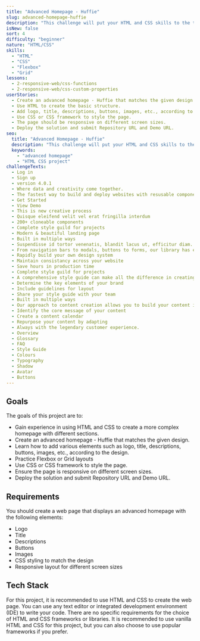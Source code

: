 ```yaml
---
title: "Advanced Homepage - Huffie"
slug: advanced-homepage-huffie
description: "This challenge will put your HTML and CSS skills to the test. The challenge is to create a more complex homepage with different sections. You will have to use all your HTML and CSS skills."
isNew: false
sort: 4
difficulty: "beginner"
nature: "HTML/CSS"
skills:
  - "HTML"
  - "CSS"
  - "Flexbox"
  - "Grid"
lessons:
  - 2-responsive-web/css-functions
  - 2-responsive-web/css-custom-properties
userStories:
  - Create an advanced homepage - Huffie that matches the given design.
  - Use HTML to create the basic structure.
  - Add logo, title, descriptions, buttons, images, etc., according to the design.
  - Use CSS or CSS framework to style the page.
  - The page should be responsive on different screen sizes.
  - Deploy the solution and submit Repository URL and Demo URL.
seo:
  title: "Advanced Homepage - Huffie"
  description: "This challenge will put your HTML and CSS skills to the test. The challenge is to create a more complex homepage with different sections. You will have to use all your HTML and CSS skills."
  keywords:
    - "advanced homepage"
    - "HTML CSS project"
challengeTexts:
  - Log in
  - Sign up
  - version 4.0.1
  - Where data and creativity come together.
  - The fastest way to build and deploy websites with resusable components.
  - Get Started
  - View Demo
  - This is new creative process
  - Quisque eleifend velit vel erat fringilla interdum
  - 200+ cloneable components
  - Complete style guild for projects
  - Modern & beautiful landing page
  - Built in multiple ways
  - Suspendisse id tortor venenatis, blandit lacus ut, efficitur diam. Proin vulputate nisl vel sem consequat euismod.
  - From navigation bars to modals, buttons to forms, our library has everything you need to jumpstart your development process.
  - Rapidly build your own design system
  - Maintain consistancy across your website
  - Save hours in production time
  - Complete style guild for projects
  - A comprehensive style guide can make all the difference in creating a cohesive and effective design.
  - Determine the key elements of your brand
  - Include guidelines for layout
  - Share your style guide with your team
  - Built in multiple ways
  - Our approach to content creation allows you to build your content in multiple ways, maximizing your efficiency and output.
  - Identify the core message of your content
  - Create a content calendar
  - Repurpose your content by adapting
  - Always with the legendary customer experience.
  - Overview
  - Glossary
  - FAQ
  - Style Guide
  - Colours
  - Typography
  - Shadow
  - Avatar
  - Buttons
---
```


## Goals

The goals of this project are to:

- Gain experience in using HTML and CSS to create a more complex homepage with different sections.
- Create an advanced homepage - Huffie that matches the given design.
- Learn how to add various elements such as logo, title, descriptions, buttons, images, etc., according to the design.
- Practice Flexbox or Grid layouts
- Use CSS or CSS framework to style the page.
- Ensure the page is responsive on different screen sizes.
- Deploy the solution and submit Repository URL and Demo URL.

## Requirements

You should create a web page that displays an advanced homepage with the following elements:

- Logo
- Title
- Descriptions
- Buttons
- Images
- CSS styling to match the design
- Responsive layout for different screen sizes

## Tech Stack

For this project, it is recommended to use HTML and CSS to create the web page. You can use any text editor or integrated development environment (IDE) to write your code. There are no specific requirements for the choice of HTML and CSS frameworks or libraries. It is recommended to use vanilla HTML and CSS for this project, but you can also choose to use popular frameworks if you prefer.
